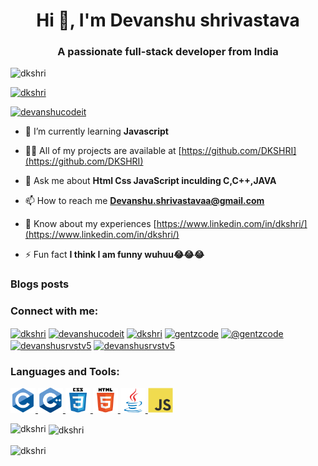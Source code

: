 <h1 align="center">Hi 👋, I'm Devanshu shrivastava</h1>
<h3 align="center">A passionate full-stack developer from India</h3>



<p align="left"> <img src="https://komarev.com/ghpvc/?username=dkshri&label=Profile%20views&color=0e75b6&style=flat" alt="dkshri" /> </p>

<p align="left"> <a href="https://github.com/ryo-ma/github-profile-trophy"><img src="https://github-profile-trophy.vercel.app/?username=dkshri" alt="dkshri" /></a> </p>

<p align="left"> <a href="https://twitter.com/devanshucodeit" target="blank"><img src="https://img.shields.io/twitter/follow/devanshucodeit?logo=twitter&style=for-the-badge" alt="devanshucodeit" /></a> </p>

- 🌱 I’m currently learning **Javascript**

- 👨‍💻 All of my projects are available at [https://github.com/DKSHRI](https://github.com/DKSHRI)

- 💬 Ask me about **Html Css JavaScript inculding C,C++,JAVA**

- 📫 How to reach me **Devanshu.shrivastavaa@gmail.com**

- 📄 Know about my experiences [https://www.linkedin.com/in/dkshri/](https://www.linkedin.com/in/dkshri/)

- ⚡ Fun fact **I think I am funny wuhuu😂😂😂**

### Blogs posts
<!-- BLOG-POST-LIST:START -->
<!-- BLOG-POST-LIST:END -->

<h3 align="left">Connect with me:</h3>
<p align="left">
<a href="https://dev.to/dkshri" target="blank"><img align="center" src="https://raw.githubusercontent.com/rahuldkjain/github-profile-readme-generator/master/src/images/icons/Social/devto.svg" alt="dkshri" height="30" width="40" /></a>
<a href="https://twitter.com/devanshucodeit" target="blank"><img align="center" src="https://raw.githubusercontent.com/rahuldkjain/github-profile-readme-generator/master/src/images/icons/Social/twitter.svg" alt="devanshucodeit" height="30" width="40" /></a>
<a href="https://linkedin.com/in/dkshri" target="blank"><img align="center" src="https://raw.githubusercontent.com/rahuldkjain/github-profile-readme-generator/master/src/images/icons/Social/linked-in-alt.svg" alt="dkshri" height="30" width="40" /></a>
<a href="https://instagram.com/gentzcode" target="blank"><img align="center" src="https://raw.githubusercontent.com/rahuldkjain/github-profile-readme-generator/master/src/images/icons/Social/instagram.svg" alt="gentzcode" height="30" width="40" /></a>
<a href="https://www.youtube.com/c/@gentzcode" target="blank"><img align="center" src="https://raw.githubusercontent.com/rahuldkjain/github-profile-readme-generator/master/src/images/icons/Social/youtube.svg" alt="@gentzcode" height="30" width="40" /></a>
<a href="https://www.leetcode.com/devanshusrvstv5" target="blank"><img align="center" src="https://raw.githubusercontent.com/rahuldkjain/github-profile-readme-generator/master/src/images/icons/Social/leet-code.svg" alt="devanshusrvstv5" height="30" width="40" /></a>
<a href="https://auth.geeksforgeeks.org/user/devanshusrvstv5" target="blank"><img align="center" src="https://raw.githubusercontent.com/rahuldkjain/github-profile-readme-generator/master/src/images/icons/Social/geeks-for-geeks.svg" alt="devanshusrvstv5" height="30" width="40" /></a>
</p>

<h3 align="left">Languages and Tools:</h3>
<p align="left"> <a href="https://www.cprogramming.com/" target="_blank" rel="noreferrer"> <img src="https://raw.githubusercontent.com/devicons/devicon/master/icons/c/c-original.svg" alt="c" width="40" height="40"/> </a> <a href="https://www.w3schools.com/cpp/" target="_blank" rel="noreferrer"> <img src="https://raw.githubusercontent.com/devicons/devicon/master/icons/cplusplus/cplusplus-original.svg" alt="cplusplus" width="40" height="40"/> </a> <a href="https://www.w3schools.com/css/" target="_blank" rel="noreferrer"> <img src="https://raw.githubusercontent.com/devicons/devicon/master/icons/css3/css3-original-wordmark.svg" alt="css3" width="40" height="40"/> </a> <a href="https://www.w3.org/html/" target="_blank" rel="noreferrer"> <img src="https://raw.githubusercontent.com/devicons/devicon/master/icons/html5/html5-original-wordmark.svg" alt="html5" width="40" height="40"/> </a> <a href="https://www.java.com" target="_blank" rel="noreferrer"> <img src="https://raw.githubusercontent.com/devicons/devicon/master/icons/java/java-original.svg" alt="java" width="40" height="40"/> </a> <a href="https://developer.mozilla.org/en-US/docs/Web/JavaScript" target="_blank" rel="noreferrer"> <img src="https://raw.githubusercontent.com/devicons/devicon/master/icons/javascript/javascript-original.svg" alt="javascript" width="40" height="40"/> </a> </p>

<p><img align="left" src="https://github-readme-stats.vercel.app/api/top-langs?username=dkshri&show_icons=true&locale=en&layout=compact" alt="dkshri" /></p>

<p>&nbsp;<img align="center" src="https://github-readme-stats.vercel.app/api?username=dkshri&show_icons=true&locale=en" alt="dkshri" /></p>

<p><img align="center" src="https://github-readme-streak-stats.herokuapp.com/?user=dkshri&" alt="dkshri" /></p>
